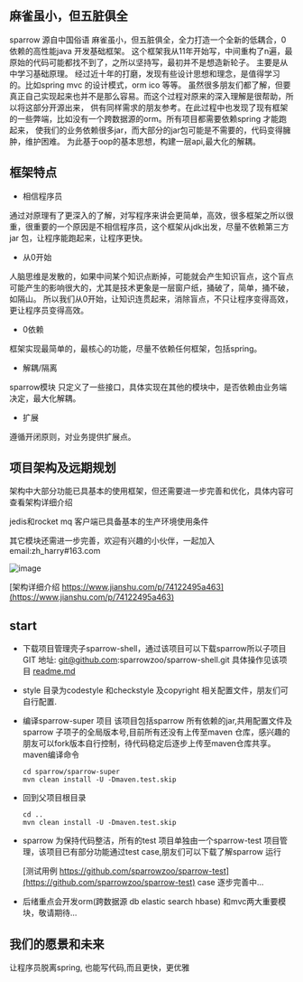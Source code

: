 麻雀虽小，但五脏俱全 
---
sparrow 源自中国俗语 麻雀虽小，但五脏俱全，全力打造一个全新的低耦合，0依赖的高性能java 开发基础框架。
这个框架我从11年开始写，中间重构了n遍，最原始的代码可能都找不到了，之所以坚持写，最初并不是想造新轮子。 
主要是从中学习基础原理。 经过近十年的打磨，发现有些设计思想和理念，是值得学习的。比如spring mvc 的设计模式，orm ico 等等。 
虽然很多朋友们都了解，但要真正自己实现起来也并不是那么容易。而这个过程对原来的深入理解是很帮助，所以将这部分开源出来，
供有同样需求的朋友参考。在此过程中也发现了现有框架的一些弊端，比如没有一个跨数据源的orm。所有项目都需要依赖spring 才能跑起来，
使我们的业务依赖很多jar，而大部分的jar包可能是不需要的，代码变得臃肿，维护困难。
为此基于oop的基本思想，构建一层api,最大化的解耦。

框架特点
---
- 相信程序员

通过对原理有了更深入的了解，对写程序来讲会更简单，高效，很多框架之所以很重，很重要的一个原因是不相信程序员，这个框架从jdk出发，尽量不依赖第三方jar 包，让程序能跑起来，让程序更快。

- 从0开始

人脑思维是发散的，如果中间某个知识点断掉，可能就会产生知识盲点，这个盲点可能产生的影响很大的，尤其是技术更象是一层窗户纸，捅破了，简单，捅不破，如隔山。
所以我们从0开始，让知识连贯起来，消除盲点，不只让程序变得高效，更让程序员变得高效。

- 0依赖

框架实现最简单的，最核心的功能，尽量不依赖任何框架，包括spring。


- 解耦/隔离

sparrow模块 只定义了一些接口，具体实现在其他的模块中，是否依赖由业务端决定，最大化解耦。

- 扩展
 
遵循开闭原则，对业务提供扩展点。

项目架构及远期规划
---
架构中大部分功能已具基本的使用框架，但还需要进一步完善和优化，具体内容可查看架构详细介绍

jedis和rocket mq 客户端已具备基本的生产环境使用条件

其它模块还需进一步完善，欢迎有兴趣的小伙伴，一起加入
email:zh_harry#163.com

![image](sparrow-architecture.png)

[架构详细介绍 https://www.jianshu.com/p/74122495a463](https://www.jianshu.com/p/74122495a463)


start
-----
-  下载项目管理壳子sparrow-shell，通过该项目可以下载sparrow所以子项目
    GIT 地址: git@github.com:sparrowzoo/sparrow-shell.git
    具体操作见该项目 [readme.md](https://github.com/sparrowzoo/sparrow-shell)
- style 目录为codestyle 和checkstyle 及copyright 相关配置文件，朋友们可自行配置.
    
- 编译sparrow-super 项目 该项目包括sparrow 所有依赖的jar,共用配置文件及sparrow 子项子的全局版本号,目前所有还没有上传至maven 仓库，感兴趣的朋友可以fork版本自行控制，待代码稳定后逐步上传至maven仓库共享。
    maven编译命令
    ```
    cd sparrow/sparrow-super
    mvn clean install -U -Dmaven.test.skip
    ```
- 回到父项目根目录
    
    ```
    cd ..  
    mvn clean install -U -Dmaven.test.skip
    ```

- sparrow 为保持代码整洁，所有的test 项目单独由一个sparrow-test 项目管理，该项目已有部分功能通过test case,朋友们可以下载了解sparrow 运行

     [测试用例 https://github.com/sparrowzoo/sparrow-test](https://github.com/sparrowzoo/sparrow-test)
 case 逐步完善中...
 
 
-  后绪重点会开发orm(跨数据源 db elastic search hbase) 和mvc两大重要模块，敬请期待...

我们的愿景和未来
--------
让程序员脱离spring, 也能写代码,而且更快，更优雅

